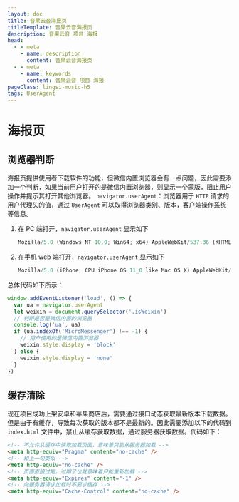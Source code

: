```yaml
---
layout: doc
title: 音果云音海报页
titleTemplate: 音果云音海报页
description: 音果云音 项目 海报
head:
  - - meta
    - name: description
      content: 音果云音海报页
  - - meta
    - name: keywords
      content: 音果云音 项目 海报
pageClass: lingsi-music-h5
tags: UserAgent
---
```


# 海报页

## 浏览器判断

海报页提供使用者下载软件的功能，但微信内置浏览器会有一点问题，因此需要添加一个判断，如果当前用户打开的是微信内置浏览器，则显示一个蒙版，阻止用户操作并提示其打开其他浏览器。
`navigator.userAgent`：浏览器用于 `HTTP` 请求的用户代理头的值，通过 `UserAgent` 可以取得浏览器类别、版本，客户端操作系统等信息。

1. 在 PC 端打开，`navigator.userAgent` 显示如下

   ```js
   Mozilla/5.0 (Windows NT 10.0; Win64; x64) AppleWebKit/537.36 (KHTML, like Gecko) Chrome/70.0.3538.110 Safari/537.36`
   ```

2. 在手机 web 端打开，`navigator.userAgent` 显示如下

   ```js
   Mozilla/5.0 (iPhone; CPU iPhone OS 11_0 like Mac OS X) AppleWebKit/604.1.38 (KHTML, like Gecko) Version/11.0 Mobile/15A372 Safari/604.1
   ```

总体代码如下所示：

```javascript
window.addEventListener('load', () => {
  var ua = navigator.userAgent
  let weixin = document.querySelector('.isWeixin')
  // 判断是否是微信内置的浏览器
  console.log('ua', ua)
  if (ua.indexOf('MicroMessenger') !== -1) {
    // 用户使用的是微信内置浏览器
    weixin.style.display = 'block'
  } else {
    weixin.style.display = 'none'
  }
})
```

## 缓存清除

现在项目成功上架安卓和苹果商店后，需要通过接口动态获取最新版本下载数据。但是由于有缓存，导致每次获取的版本都不是最新的。因此需要添加以下的代码到 `index.html` 文件中，禁止从缓存获取数据，通过服务器获取数据。代码如下：

```html
<!-- 不允许从缓存中读取加载页面，意味着只能从服务器加载 -->
<meta http-equiv="Pragma" content="no-cache" />
<!-- 和上一句类似 -->
<meta http-equiv="no-cache" />
<!-- 页面直接过期，过期了也就意味着只能重新加载 -->
<meta http-equiv="Expires" content="-1" />
<!-- 向服务器请求加载时不要求缓存 -->
<meta http-equiv="Cache-Control" content="no-cache" />
```
